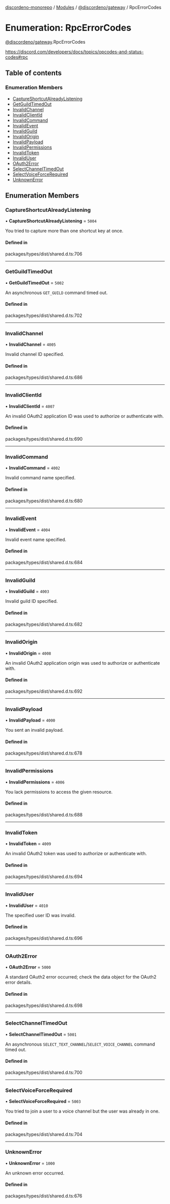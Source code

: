 [discordeno-monorepo](../README.md) / [Modules](../modules.md) / [@discordeno/gateway](../modules/discordeno_gateway.md) / RpcErrorCodes

# Enumeration: RpcErrorCodes

[@discordeno/gateway](../modules/discordeno_gateway.md).RpcErrorCodes

https://discord.com/developers/docs/topics/opcodes-and-status-codes#rpc

## Table of contents

### Enumeration Members

- [CaptureShortcutAlreadyListening](discordeno_gateway.RpcErrorCodes.md#captureshortcutalreadylistening)
- [GetGuildTimedOut](discordeno_gateway.RpcErrorCodes.md#getguildtimedout)
- [InvalidChannel](discordeno_gateway.RpcErrorCodes.md#invalidchannel)
- [InvalidClientId](discordeno_gateway.RpcErrorCodes.md#invalidclientid)
- [InvalidCommand](discordeno_gateway.RpcErrorCodes.md#invalidcommand)
- [InvalidEvent](discordeno_gateway.RpcErrorCodes.md#invalidevent)
- [InvalidGuild](discordeno_gateway.RpcErrorCodes.md#invalidguild)
- [InvalidOrigin](discordeno_gateway.RpcErrorCodes.md#invalidorigin)
- [InvalidPayload](discordeno_gateway.RpcErrorCodes.md#invalidpayload)
- [InvalidPermissions](discordeno_gateway.RpcErrorCodes.md#invalidpermissions)
- [InvalidToken](discordeno_gateway.RpcErrorCodes.md#invalidtoken)
- [InvalidUser](discordeno_gateway.RpcErrorCodes.md#invaliduser)
- [OAuth2Error](discordeno_gateway.RpcErrorCodes.md#oauth2error)
- [SelectChannelTimedOut](discordeno_gateway.RpcErrorCodes.md#selectchanneltimedout)
- [SelectVoiceForceRequired](discordeno_gateway.RpcErrorCodes.md#selectvoiceforcerequired)
- [UnknownError](discordeno_gateway.RpcErrorCodes.md#unknownerror)

## Enumeration Members

### CaptureShortcutAlreadyListening

• **CaptureShortcutAlreadyListening** = `5004`

You tried to capture more than one shortcut key at once.

#### Defined in

packages/types/dist/shared.d.ts:706

---

### GetGuildTimedOut

• **GetGuildTimedOut** = `5002`

An asynchronous `GET_GUILD` command timed out.

#### Defined in

packages/types/dist/shared.d.ts:702

---

### InvalidChannel

• **InvalidChannel** = `4005`

Invalid channel ID specified.

#### Defined in

packages/types/dist/shared.d.ts:686

---

### InvalidClientId

• **InvalidClientId** = `4007`

An invalid OAuth2 application ID was used to authorize or authenticate with.

#### Defined in

packages/types/dist/shared.d.ts:690

---

### InvalidCommand

• **InvalidCommand** = `4002`

Invalid command name specified.

#### Defined in

packages/types/dist/shared.d.ts:680

---

### InvalidEvent

• **InvalidEvent** = `4004`

Invalid event name specified.

#### Defined in

packages/types/dist/shared.d.ts:684

---

### InvalidGuild

• **InvalidGuild** = `4003`

Invalid guild ID specified.

#### Defined in

packages/types/dist/shared.d.ts:682

---

### InvalidOrigin

• **InvalidOrigin** = `4008`

An invalid OAuth2 application origin was used to authorize or authenticate with.

#### Defined in

packages/types/dist/shared.d.ts:692

---

### InvalidPayload

• **InvalidPayload** = `4000`

You sent an invalid payload.

#### Defined in

packages/types/dist/shared.d.ts:678

---

### InvalidPermissions

• **InvalidPermissions** = `4006`

You lack permissions to access the given resource.

#### Defined in

packages/types/dist/shared.d.ts:688

---

### InvalidToken

• **InvalidToken** = `4009`

An invalid OAuth2 token was used to authorize or authenticate with.

#### Defined in

packages/types/dist/shared.d.ts:694

---

### InvalidUser

• **InvalidUser** = `4010`

The specified user ID was invalid.

#### Defined in

packages/types/dist/shared.d.ts:696

---

### OAuth2Error

• **OAuth2Error** = `5000`

A standard OAuth2 error occurred; check the data object for the OAuth2 error details.

#### Defined in

packages/types/dist/shared.d.ts:698

---

### SelectChannelTimedOut

• **SelectChannelTimedOut** = `5001`

An asynchronous `SELECT_TEXT_CHANNEL`/`SELECT_VOICE_CHANNEL` command timed out.

#### Defined in

packages/types/dist/shared.d.ts:700

---

### SelectVoiceForceRequired

• **SelectVoiceForceRequired** = `5003`

You tried to join a user to a voice channel but the user was already in one.

#### Defined in

packages/types/dist/shared.d.ts:704

---

### UnknownError

• **UnknownError** = `1000`

An unknown error occurred.

#### Defined in

packages/types/dist/shared.d.ts:676
